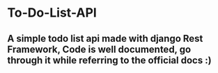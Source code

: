 # To-Do-List-API

## A simple todo list api made with django Rest Framework, Code is well documented, go through it while referring to the official docs :)
